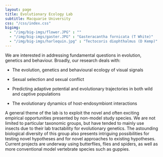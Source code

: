 ```yaml
---
layout: page
title: Evolutionary Ecology Lab
subtitle: Macquarie University
css: "/css/index.css"
bigimg:
  - "/img/big-imgs/flower.JPG" : ""
  - "/img/big-imgs/gaster.JPG" : "Gasteracantha fornicata (T White)"
  - "/img/big-imgs/harlequin.jpg" : "Tectocoris diophthalmus (D Kemp)"
---
```


We are interested in addressing fundamental questions in evolution, genetics and behaviour. Broadly, our research deals with:

- The evolution, genetics and behavioural ecology of visual signals

- Sexual selection and sexual conflict

- Predicting adaptive potential and evolutionary trajectories in both wild and captive populations

- The evolutionary dynamics of host-endosymbiont interactions

A general theme of the lab is to exploit the novel and often exciting empirical opportunities presented by non-model study species. We are not limited to particular taxonomic groups, but have tended to mainly use insects due to their lab tractability for evolutionary genetics. The astounding biological diversity of this group also presents intriguing possibilities for testing novel hypotheses and for novel approaches to existing hypotheses. Current projects are underway using butterflies, flies and spiders, as well as more conventional model vertebrate species such as guppies.

